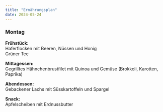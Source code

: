 ```yaml
---
title: "Ernährungsplan"
date: 2024-05-24
---
```


### Montag

**Frühstück:**  
Haferflocken mit Beeren, Nüssen und Honig   
Grüner Tee

**Mittagessen:**  
Gegrilltes Hähnchenbrustfilet mit Quinoa und Gemüse (Brokkoli, Karotten, Paprika)

**Abendessen:**  
Gebackener Lachs mit Süsskartoffeln und Spargel

**Snack:**  
Apfelscheiben mit Erdnussbutter
